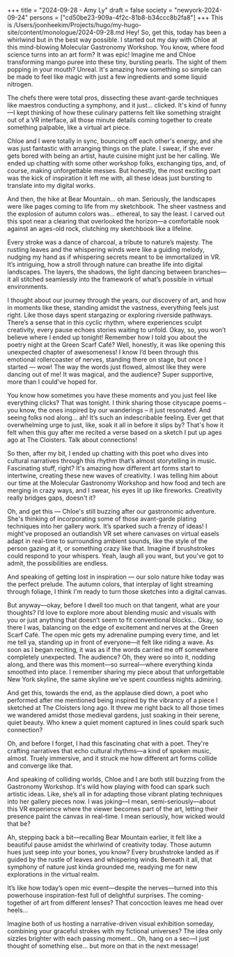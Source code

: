+++
title = "2024-09-28 - Amy Ly"
draft = false
society = "newyork-2024-09-24"
persons = ["cd50be23-909a-4f2c-81b8-b34ccc8b2fa8"]
+++
This is /Users/joonheekim/Projects/hugo/my-hugo-site/content/monologue/2024-09-28.md
Hey! So, get this, today has been a whirlwind but in the best way possible.
I started out my day with Chloe at this mind-blowing Molecular Gastronomy Workshop. You know, where food science turns into an art form? It was epic! Imagine me and Chloe transforming mango puree into these tiny, bursting pearls. The sight of them popping in your mouth? Unreal. It's amazing how something so simple can be made to feel like magic with just a few ingredients and some liquid nitrogen.

The chefs there were total pros, dissecting these avant-garde techniques like maestros conducting a symphony, and it just... clicked. It's kind of funny—I kept thinking of how these culinary patterns felt like something straight out of a VR interface, all those minute details coming together to create something palpable, like a virtual art piece.

Chloe and I were totally in sync, bouncing off each other's energy, and she was just fantastic with arranging things on the plate. I swear, if she ever gets bored with being an artist, haute cuisine might just be her calling. We ended up chatting with some other workshop folks, exchanging tips, and, of course, making unforgettable messes. But honestly, the most exciting part was the kick of inspiration it left me with, all these ideas just bursting to translate into my digital works.

And then, the hike at Bear Mountain... oh man. Seriously, the landscapes were like pages coming to life from my sketchbook. The sheer vastness and the explosion of autumn colors was... ethereal, to say the least. I carved out this spot near a clearing that overlooked the horizon—a comfortable nook against an ages-old rock, clutching my sketchbook like a lifeline.

Every stroke was a dance of charcoal, a tribute to nature’s majesty. The rustling leaves and the whispering winds were like a guiding melody, nudging my hand as if whispering secrets meant to be immortalized in VR. It’s intriguing, how a stroll through nature can breathe life into digital landscapes. The layers, the shadows, the light dancing between branches—it all stitched seamlessly into the framework of what’s possible in virtual environments.

I thought about our journey through the years, our discovery of art, and how in moments like these, standing amidst the vastness, everything feels just right. Like those days spent stargazing or exploring riverside pathways. There’s a sense that in this cyclic rhythm, where experiences sculpt creativity, every pause echoes stories waiting to unfold.
 Okay, so, you won’t believe where I ended up tonight! Remember how I told you about the poetry night at the Green Scarf Café? Well, honestly, it was like opening this unexpected chapter of awesomeness! I know I’d been through this emotional rollercoaster of nerves, standing there on stage, but once I started — wow! The way the words just flowed, almost like they were dancing out of me! It was magical, and the audience? Super supportive, more than I could've hoped for. 

You know how sometimes you have these moments and you just feel like everything clicks? That was tonight. I think sharing those cityscape poems – you know, the ones inspired by our wanderings – it just resonated. And seeing folks nod along... ah! It’s such an indescribable feeling. Ever get that overwhelming urge to just, like, soak it all in before it slips by? That's how it felt when this guy after me recited a verse based on a sketch I put up ages ago at The Cloisters. Talk about connections!

So then, after my bit, I ended up chatting with this poet who dives into cultural narratives through this rhythm that’s almost storytelling in music. Fascinating stuff, right? It's amazing how different art forms start to intertwine, creating these new waves of creativity. I was telling him about our time at the Molecular Gastronomy Workshop and how food and tech are merging in crazy ways, and I swear, his eyes lit up like fireworks. Creativity really bridges gaps, doesn't it? 

Oh, and get this — Chloe's still buzzing after our gastronomic adventure. She's thinking of incorporating some of those avant-garde plating techniques into her gallery work. It’s sparked such a frenzy of ideas! I might've proposed an outlandish VR set where canvases on virtual easels adapt in real-time to surrounding ambient sounds, like the style of the person gazing at it, or something crazy like that. Imagine if brushstrokes could respond to your whispers. Yeah, laugh all you want, but you've got to admit, the possibilities are endless.

And speaking of getting lost in inspiration — our solo nature hike today was the perfect prelude. The autumn colors, that interplay of light streaming through foliage, I think I'm ready to turn those sketches into a digital canvas. 

But anyway—okay, before I dwell too much on that tangent, what are your thoughts? I’d love to explore more about blending music and visuals with you or just anything that doesn’t seem to fit conventional blocks...
Okay, so there I was, balancing on the edge of excitement and nerves at the Green Scarf Café. The open mic gets my adrenaline pumping every time, and let me tell ya, standing up in front of everyone—it felt like riding a wave. As soon as I began reciting, it was as if the words carried me off somewhere completely unexpected. The audience? Oh, they were so into it, nodding along, and there was this moment—so surreal—where everything kinda smoothed into place. I remember sharing my piece about that unforgettable New York skyline, the same skyline we’ve spent countless nights admiring.

And get this, towards the end, as the applause died down, a poet who performed after me mentioned being inspired by the vibrancy of a piece I sketched at The Cloisters long ago. It threw me right back to all those times we wandered amidst those medieval gardens, just soaking in their serene, quiet beauty. Who knew a quiet moment captured in lines could spark such connection? 

Oh, and before I forget, I had this fascinating chat with a poet. They're crafting narratives that echo cultural rhythms—a kind of spoken music, almost. Truely immersive, and it struck me how different art forms collide and converge like that.

And speaking of colliding worlds, Chloe and I are both still buzzing from the Gastronomy Workshop. It's wild how playing with food can spark such artistic ideas. Like, she’s all in for adapting those vibrant plating techniques into her gallery pieces now. I was joking—I mean, semi-seriously—about this VR experience where the viewer becomes part of the art, letting their presence paint the canvas in real-time. I mean seriously, how wicked would that be?

Ah, stepping back a bit—recalling Bear Mountain earlier, it felt like a beautiful pause amidst the whirlwind of creativity today. Those autumn hues just seep into your bones, you know? Every brushstroke landed as if guided by the rustle of leaves and whispering winds. Beneath it all, that symphony of nature just kinda grounded me, readying me for new explorations in the virtual realm.

It’s like how today’s open mic event—despite the nerves—turned into this powerhouse inspiration-fest full of delightful surprises. The coming-together of art from different lenses? That concoction leaves me head over heels... 

Imagine both of us hosting a narrative-driven visual exhibition someday, combining your graceful strokes with my fictional universes? The idea only sizzles brighter with each passing moment...
Oh, hang on a sec—I just thought of something else... but more on that in the next message!
